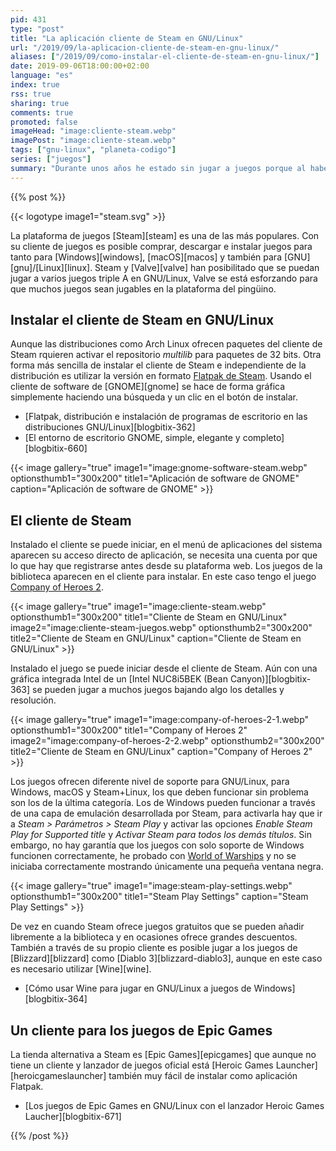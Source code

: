```yaml
---
pid: 431
type: "post"
title: "La aplicación cliente de Steam en GNU/Linux"
url: "/2019/09/la-aplicacion-cliente-de-steam-en-gnu-linux/"
aliases: ["/2019/09/como-instalar-el-cliente-de-steam-en-gnu-linux/"]
date: 2019-09-06T18:00:00+02:00
language: "es"
index: true
rss: true
sharing: true
comments: true
promoted: false
imageHead: "image:cliente-steam.webp"
imagePost: "image:cliente-steam.webp"
tags: ["gnu-linux", "planeta-codigo"]
series: ["juegos"]
summary: "Durante unos años he estado sin jugar a juegos porque al haberme pasado a GNU/Linux creía que no se podía al menos a los juegos comerciales actuales, en GNU/Linux hay algunos juegos que funcionan perfectamente como juegos retro con RetroArch, SuperTux, OpenTTD o Battle for Wesnoth en entre algunos de diversos géneros. Pero la realidad es que con Wine y el cliente de Steam son dos posibilidades para jugar a algunos perfectamente y tener un catálogo que no llega a la altura de Windows pero bastante amplio."
---
```


{{% post %}}

{{< logotype image1="steam.svg" >}}

La plataforma de juegos [Steam][steam] es una de las más populares. Con su cliente de juegos es posible comprar, descargar e instalar juegos para tanto para [Windows][windows], [macOS][macos] y también para [GNU][gnu]/[Linux][linux]. Steam y [Valve][valve] han posibilitado que se puedan jugar a varios juegos triple A en GNU/Linux, Valve se está esforzando para que muchos juegos sean jugables en la plataforma del pingüino.

## Instalar el cliente de Steam en GNU/Linux

Aunque las distribuciones como Arch Linux ofrecen paquetes del cliente de Steam rquieren activar el repositorio _multilib_ para paquetes de 32 bits. Otra forma más sencilla de instalar el cliente de Steam e independiente de la distribución es utilizar la versión en formato [Flatpak de Steam](https://flathub.org/apps/details/com.valvesoftware.Steam). Usando el cliente de software de [GNOME][gnome] se hace de forma gráfica simplemente haciendo una búsqueda y un clic en el botón de instalar.

* [Flatpak, distribución e instalación de programas de escritorio en las distribuciones GNU/Linux][blogbitix-362]
* [El entorno de escritorio GNOME, simple, elegante y completo][blogbitix-660]

{{< image
    gallery="true"
    image1="image:gnome-software-steam.webp" optionsthumb1="300x200" title1="Aplicación de software de GNOME"
    caption="Aplicación de software de GNOME" >}}

## El cliente de Steam

Instalado el cliente se puede iniciar, en el menú de aplicaciones del sistema aparecen su acceso directo de aplicación, se necesita una cuenta por que lo que hay que registrarse antes desde su plataforma web. Los juegos de la biblioteca aparecen en el cliente para instalar. En este caso tengo el juego [Company of Heroes 2](https://store.steampowered.com/app/231430/Company_of_Heroes_2/).

{{< image
    gallery="true"
    image1="image:cliente-steam.webp" optionsthumb1="300x200" title1="Cliente de Steam en GNU/Linux"
    image2="image:cliente-steam-juegos.webp" optionsthumb2="300x200" title2="Cliente de Steam en GNU/Linux"
    caption="Cliente de Steam en GNU/Linux" >}}

Instalado el juego se puede iniciar desde el cliente de Steam. Aún con una gráfica integrada Intel de un [Intel NUC8i5BEK (Bean Canyon)][blogbitix-363] se pueden jugar a muchos juegos bajando algo los detalles y resolución.

{{< image
    gallery="true"
    image1="image:company-of-heroes-2-1.webp" optionsthumb1="300x200" title1="Company of Heroes 2"
    image2="image:company-of-heroes-2-2.webp" optionsthumb2="300x200" title2="Cliente de Steam en GNU/Linux"
    caption="Company of Heroes 2" >}}

Los juegos ofrecen diferente nivel de soporte para GNU/Linux, para Windows, macOS y Steam+Linux, los que deben funcionar sin problema son los de la última categoría. Los de Windows pueden funcionar a través de una capa de emulación desarrollada por Steam, para activarla hay que ir a _Steam > Parámetros > Steam Play_ y activar las opciones _Enable Steam Play for Supported title_ y _Activar Steam para todos los demás títulos_. Sin embargo, no hay garantía que los juegos con solo soporte de Windows funcionen correctamente, he probado con [World of Warships](https://store.steampowered.com/app/552990/World_of_Warships/) y no se iniciaba correctamente mostrando únicamente una pequeña ventana negra.

{{< image
    gallery="true"
    image1="image:steam-play-settings.webp" optionsthumb1="300x200" title1="Steam Play Settings"
    caption="Steam Play Settings" >}}

De vez en cuando Steam ofrece juegos gratuitos que se pueden añadir libremente a la biblioteca y en ocasiones ofrece grandes descuentos. También a través de su propio cliente es posible jugar a los juegos de [Blizzard][blizzard] como [Diablo 3][blizzard-diablo3], aunque en este caso es necesario utilizar [Wine][wine].

* [Cómo usar Wine para jugar en GNU/Linux a juegos de Windows][blogbitix-364]

## Un cliente para los juegos de Epic Games

La tienda alternativa a Steam es [Epic Games][epicgames] que aunque no tiene un cliente y lanzador de juegos oficial está [Heroic Games Launcher][heroicgameslauncher] también muy fácil de instalar como aplicación Flatpak.

* [Los juegos de Epic Games en GNU/Linux con el lanzador Heroic Games Laucher][blogbitix-671]

{{% /post %}}
